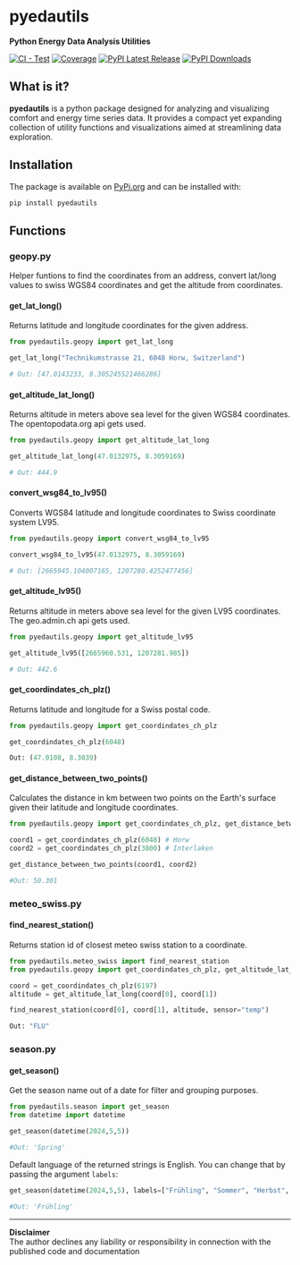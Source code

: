 # pyedautils
**Python Energy Data Analysis Utilities**

[![CI - Test](https://github.com/retomarek/pyedautils/actions/workflows/python-unittest.yml/badge.svg)](https://github.com/retomarek/pyedautils/actions/workflows/python-unittests.yml) [![Coverage](https://codecov.io/github/retomarek/pyedautils/coverage.svg?branch=main)](https://codecov.io/gh/retomarek/pyedautils)
[![PyPI Latest Release](https://img.shields.io/pypi/v/pyedautils.svg)](https://pypi.org/project/pyedautils) [![PyPI Downloads](https://img.shields.io/pypi/dd/pyedautils.svg?label=PyPI%20downloads)](https://pypi.org/project/pyedautils/)

## What is it?

**pyedautils** is a python package designed for analyzing and visualizing comfort and energy time series data. It provides a compact yet expanding collection of utility functions and visualizations aimed at streamlining data exploration.

## Installation

The package is available on [PyPi.org](https://pypi.org/) and can be installed with:

``` python
pip install pyedautils
```

## Functions

### geopy.py
Helper funtions to find the coordinates from an address, convert lat/long values to swiss WGS84 coordinates and get the altitude from coordinates.

#### get_lat_long()
Returns latitude and longitude coordinates for the given address.

``` python
from pyedautils.geopy import get_lat_long

get_lat_long("Technikumstrasse 21, 6048 Horw, Switzerland")

# Out: [47.0143233, 8.305245521466286]
```

#### get_altitude_lat_long()
Returns altitude in meters above sea level for the given WGS84 coordinates. The opentopodata.org api gets used.

``` python
from pyedautils.geopy import get_altitude_lat_long

get_altitude_lat_long(47.0132975, 8.3059169)

# Out: 444.9
```

#### convert_wsg84_to_lv95()
Converts WGS84 latitude and longitude coordinates to Swiss coordinate system LV95.
``` python
from pyedautils.geopy import convert_wsg84_to_lv95

convert_wsg84_to_lv95(47.0132975, 8.3059169)

# Out: [2665945.104007165, 1207280.4252477456]
```

#### get_altitude_lv95()
Returns altitude in meters above sea level for the given LV95 coordinates. The geo.admin.ch api gets used.

``` python
from pyedautils.geopy import get_altitude_lv95

get_altitude_lv95([2665960.531, 1207281.985])

# Out: 442.6
```

#### get_coordindates_ch_plz()
Returns latitude and longitude for a Swiss postal code.

``` python
from pyedautils.geopy import get_coordindates_ch_plz

get_coordindates_ch_plz(6048)

Out: (47.0108, 8.3039)
```

#### get_distance_between_two_points()
Calculates the distance in km between two points on the Earth's surface given their latitude and longitude coordinates.

``` python
from pyedautils.geopy import get_coordindates_ch_plz, get_distance_between_two_points

coord1 = get_coordindates_ch_plz(6048) # Horw
coord2 = get_coordindates_ch_plz(3800) # Interlaken

get_distance_between_two_points(coord1, coord2)

#Out: 50.301
```

### meteo_swiss.py

#### find_nearest_station()

Returns station id of closest meteo swiss station to a coordinate.

``` python
from pyedautils.meteo_swiss import find_nearest_station
from pyedautils.geopy import get_coordindates_ch_plz, get_altitude_lat_long

coord = get_coordindates_ch_plz(6197)
altitude = get_altitude_lat_long(coord[0], coord[1])

find_nearest_station(coord[0], coord[1], altitude, sensor="temp")

Out: "FLU"
```

### season.py

#### get_season()

Get the season name out of a date for filter and grouping purposes.

``` python
from pyedautils.season import get_season
from datetime import datetime

get_season(datetime(2024,5,5))

#Out: 'Spring'
```

Default language of the returned strings is English. You can change that by passing the argument `labels`:

``` python
get_season(datetime(2024,5,5), labels=["Frühling", "Sommer", "Herbst", "Winter"])

#Out: 'Frühling'
```

<hr>

**Disclaimer**<br> The author declines any liability or responsibility in connection with the published code and documentation
